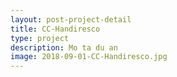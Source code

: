 ```yaml
---
layout: post-project-detail
title: CC-Handiresco
type: project
description: Mo ta du an
image: 2018-09-01-CC-Handiresco.jpg 
---
```

